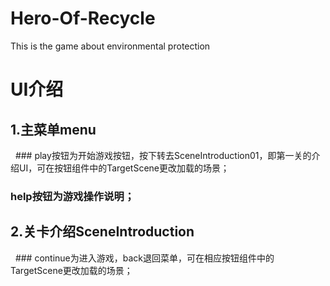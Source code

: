 # Hero-Of-Recycle
This is the game about environmental protection
# UI介绍
## 1.主菜单menu
   ### play按钮为开始游戏按钮，按下转去SceneIntroduction01，即第一关的介绍UI，可在按钮组件中的TargetScene更改加载的场景；
   ### help按钮为游戏操作说明；
## 2.关卡介绍SceneIntroduction
   ### continue为进入游戏，back退回菜单，可在相应按钮组件中的TargetScene更改加载的场景；
